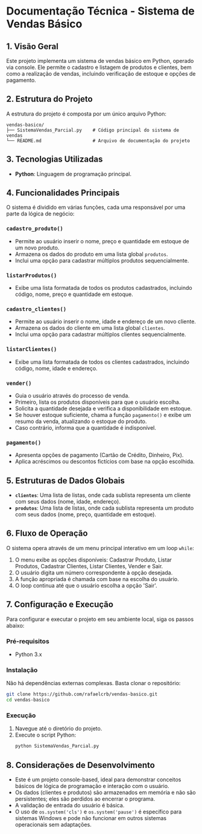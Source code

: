 # Documentação Técnica - Sistema de Vendas Básico

## 1. Visão Geral

Este projeto implementa um sistema de vendas básico em Python, operado via console. Ele permite o cadastro e listagem de produtos e clientes, bem como a realização de vendas, incluindo verificação de estoque e opções de pagamento.

## 2. Estrutura do Projeto

A estrutura do projeto é composta por um único arquivo Python:

```
vendas-basico/
├── SistemaVendas_Parcial.py    # Código principal do sistema de vendas
└── README.md                   # Arquivo de documentação do projeto
```

## 3. Tecnologias Utilizadas

*   **Python**: Linguagem de programação principal.

## 4. Funcionalidades Principais

O sistema é dividido em várias funções, cada uma responsável por uma parte da lógica de negócio:

### `cadastro_produto()`

*   Permite ao usuário inserir o nome, preço e quantidade em estoque de um novo produto.
*   Armazena os dados do produto em uma lista global `produtos`.
*   Inclui uma opção para cadastrar múltiplos produtos sequencialmente.

### `listarProdutos()`

*   Exibe uma lista formatada de todos os produtos cadastrados, incluindo código, nome, preço e quantidade em estoque.

### `cadastro_clientes()`

*   Permite ao usuário inserir o nome, idade e endereço de um novo cliente.
*   Armazena os dados do cliente em uma lista global `clientes`.
*   Inclui uma opção para cadastrar múltiplos clientes sequencialmente.

### `listarClientes()`

*   Exibe uma lista formatada de todos os clientes cadastrados, incluindo código, nome, idade e endereço.

### `vender()`

*   Guia o usuário através do processo de venda.
*   Primeiro, lista os produtos disponíveis para que o usuário escolha.
*   Solicita a quantidade desejada e verifica a disponibilidade em estoque.
*   Se houver estoque suficiente, chama a função `pagamento()` e exibe um resumo da venda, atualizando o estoque do produto.
*   Caso contrário, informa que a quantidade é indisponível.

### `pagamento()`

*   Apresenta opções de pagamento (Cartão de Crédito, Dinheiro, Pix).
*   Aplica acréscimos ou descontos fictícios com base na opção escolhida.

## 5. Estruturas de Dados Globais

*   **`clientes`**: Uma lista de listas, onde cada sublista representa um cliente com seus dados (nome, idade, endereço).
*   **`produtos`**: Uma lista de listas, onde cada sublista representa um produto com seus dados (nome, preço, quantidade em estoque).

## 6. Fluxo de Operação

O sistema opera através de um menu principal interativo em um loop `while`:

1.  O menu exibe as opções disponíveis: Cadastrar Produto, Listar Produtos, Cadastrar Clientes, Listar Clientes, Vender e Sair.
2.  O usuário digita um número correspondente à opção desejada.
3.  A função apropriada é chamada com base na escolha do usuário.
4.  O loop continua até que o usuário escolha a opção 'Sair'.

## 7. Configuração e Execução

Para configurar e executar o projeto em seu ambiente local, siga os passos abaixo:

### Pré-requisitos

*   Python 3.x

### Instalação

Não há dependências externas complexas. Basta clonar o repositório:

```bash
git clone https://github.com/rafaelcrb/vendas-basico.git
cd vendas-basico
```

### Execução

1.  Navegue até o diretório do projeto.
2.  Execute o script Python:
    ```bash
    python SistemaVendas_Parcial.py
    ```

## 8. Considerações de Desenvolvimento

*   Este é um projeto console-based, ideal para demonstrar conceitos básicos de lógica de programação e interação com o usuário.
*   Os dados (clientes e produtos) são armazenados em memória e não são persistentes; eles são perdidos ao encerrar o programa.
*   A validação de entrada do usuário é básica.
*   O uso de `os.system('cls')` e `os.system('pause')` é específico para sistemas Windows e pode não funcionar em outros sistemas operacionais sem adaptações.

